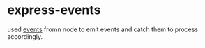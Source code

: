 # express-events

used [events](https://nodejs.org/api/events.html) fromn node to emit events and catch them to process accordingly.

